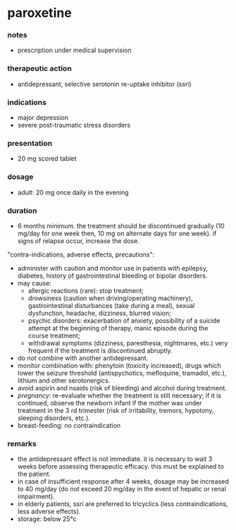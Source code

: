 # paroxetine

### notes
+ prescription under medical supervision

### therapeutic action
+ antidepressant, selective serotonin re-uptake inhibitor (ssri)

### indications
+ major depression
+ severe post-traumatic stress disorders

### presentation
+ 20 mg scored tablet

### dosage
+ adult: 20 mg once daily in the evening

### duration
+ 6 months minimum. the treatment should be discontinued gradually (10 mg/day for one week then, 10 mg on alternate days for one week). if signs of relapse occur, increase the dose.

"contra-indications, adverse effects, precautions":
+ administer with caution and monitor use in patients with epilepsy, diabetes, history of gastrointestinal bleeding or bipolar disorders.
+ may cause:
    - allergic reactions (rare): stop treatment;
    - drowsiness (caution when driving/operating machinery), gastrointestinal disturbances (take during a meal), sexual dysfunction, headache, dizziness, blurred vision;
    - psychic disorders: exacerbation of anxiety, possibility of a suicide attempt at the beginning of therapy, manic episode during the course treatment;
    - withdrawal symptoms (dizziness, paresthesia, nightmares, etc.) very frequent if the treatment is discontinued abruptly.
+ do not combine with another antidepressant.
+ monitor combination with: phenytoin (toxicity increased), drugs which lower the seizure threshold (antispychotics, mefloquine, tramadol, etc.), lithium and other serotonergics.
+ avoid aspirin and nsaids (risk of bleeding) and alcohol during treatment.
+ *pregnancy*: re-evaluate whether the treatment is still necessary; if it is continued, observe the newborn infant if the mother was under treatment in the 3 rd trimester (risk of irritability, tremors, hypotony, sleeping disorders, etc.).
+ breast-feeding: no contraindication

### remarks
+ the antidepressant effect is not immediate. it is necessary to wait 3 weeks before assessing therapeutic efficacy. this must be explained to the patient.
+ in case of insufficient response after 4 weeks, dosage may be increased to 40 mg/day (do not exceed 20 mg/day in the event of hepatic or renal impairment).
+ in elderly patients, ssri are preferred to tricyclics (less contraindications, less adverse effects).
+ storage: below 25°c